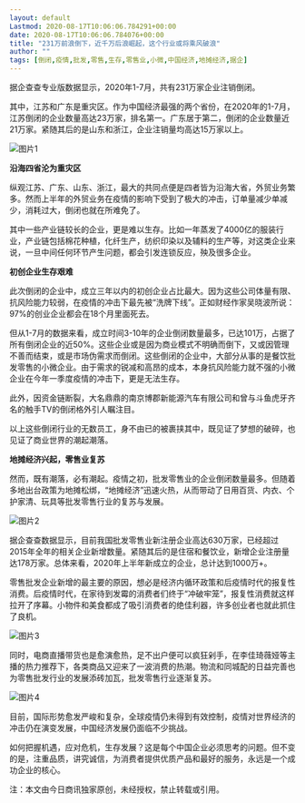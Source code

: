 ```yaml
---
layout: default
Lastmod: 2020-08-17T10:06:06.784291+00:00
date: 2020-08-17T10:06:06.784076+00:00
title: "231万前浪倒下，近千万后浪崛起，这个行业或将乘风破浪"
author: ""
tags: [倒闭,疫情,批发,零售,生存,零售业,小微,中国经济,地摊经济,据企]
---
```


据企查查专业版数据显示，2020年1-7月，共有231万家企业注销倒闭。

其中，江苏和广东是重灾区。作为中国经济最强的两个省份，在2020年的1-7月，江苏倒闭的企业数量高达23万家，排名第一。广东居于第二，倒闭的企业数量近21万家。紧随其后的是山东和浙江，企业注销量均高达15万家以上。

![图片1](https://images.weserv.nl/?url=https%3A//empic.dfcfw.com/436855666448138241/art)

**沿海四省沦为重灾区**

纵观江苏、广东、山东、浙江，最大的共同点便是四者皆为沿海大省，外贸业务繁多。然而上半年的外贸业务在疫情的影响下受到了极大的冲击，订单量减少单减少，消耗过大，倒闭也就在所难免了。

其中一些产业链较长的企业，更是难以生存。比如一年蒸发了4000亿的服装行业，产业链包括棉花种植，化纤生产，纺织印染以及辅料的生产等，对这类企业来说，一旦中间任何环节产生问题，都会引发连锁反应，殃及很多企业。

**初创企业生存艰难**

此次倒闭的企业中，成立三年以内的初创企业占比最大。因为这些公司体量有限、抗风险能力较弱，在疫情的冲击下最先被“洗牌下线”。正如财经作家吴晓波所说：97%的创业企业都会在18个月里面死去。

但从1-7月的数据来看，成立时间3-10年的企业倒闭数量最多，已达101万，占据了所有倒闭企业的近50%。这些企业或是因为商业模式不明确而倒下，又或因管理不善而结束，或是市场伪需求而倒闭。这些倒闭的企业中，大部分从事的是餐饮批发零售的小微企业。由于需求的锐减和高昂的成本，本身抗风险能力就不强的小微企业在今年一季度疫情的冲击下，更是无法生存。

此外，因资金链断裂，大名鼎鼎的南京博郡新能源汽车有限公司和曾与斗鱼虎牙齐名的触手TV的倒闭格外引人瞩注目。

以上这些倒闭行业的无数员工，身不由已的被裹挟其中，既见证了梦想的破碎，也见证了商业世界的潮起潮落。

**地摊经济兴起，零售业复苏**

然而，既有潮落，必有潮起。疫情之初，批发零售业的企业倒闭数量最多。但随着多地出台政策为地摊松绑，“地摊经济”迅速火热，从而带动了日用百货、内衣、个护家清、玩具等批发零售行业的复苏与发展。

![图片2](https://images.weserv.nl/?url=https%3A//empic.dfcfw.com/436855657866633217/art)

据企查查数据显示，目前我国批发零售业新注册企业高达630万家，已经超过2015年全年的相关企业新增数量。紧随其后的是住宿和餐饮业，新增企业注册量达178万家。总体来看，2020年上半年新成立的企业，总计达到1000万+。

零售批发企业新增的最主要的原因，想必是经济内循环政策和后疫情时代的报复性消费。后疫情时代，在家待到发霉的消费者们终于“冲破牢笼”，报复性消费就这样拉开了序幕。小物件和美食都成了吸引消费者的绝佳利器，许多创业者也就此抓住了良机。

![图片3](https://images.weserv.nl/?url=https%3A//empic.dfcfw.com/436855649280909315/art)

同时，电商直播带货也是愈演愈热，足不出户便可以疯狂剁手，在李佳琦薇娅等主播的热力推荐下，各类商品又迎来了一波消费的热潮。物流和同城配的日益完善也为零售批发行业的发展添砖加瓦，批发零售行业逐渐复苏。

![图片4](https://images.weserv.nl/?url=https%3A//empic.dfcfw.com/436855657853992961/art)

目前，国际形势愈发严峻和复杂，全球疫情仍未得到有效控制，疫情对世界经济的冲击仍在演变发展，中国经济发展仍面临不少挑战。

如何把握机遇，应对危机，生存发展？这是每个中国企业必须思考的问题。但不变的是，注重品质，讲究诚信，为消费者提供优质产品和最好的服务，永远是一个成功企业的核心。

注：本文由今日商讯独家原创，未经授权，禁止转载或引用。

